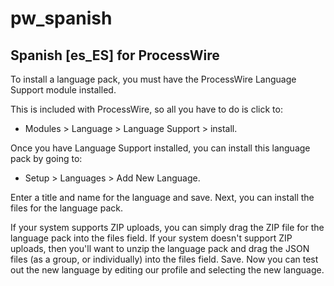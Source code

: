 pw_spanish
==========

## Spanish [es_ES] for ProcessWire

To install a language pack, you must have the ProcessWire Language Support module installed.

This is included with ProcessWire, so all you have to do is click to:

+ Modules > Language > Language Support > install.

Once you have Language Support installed, you can install this language pack by going to:

+ Setup > Languages > Add New Language.

Enter a title and name for the language and save. Next, you can install the files for the language pack.

If your system supports ZIP uploads, you can simply drag the ZIP file for the language pack into the files field. If your system doesn't support ZIP uploads, then you'll want to unzip the language pack and drag the JSON files (as a group, or individually) into the files field. Save. Now you can test out the new language by editing our profile and selecting the new language.